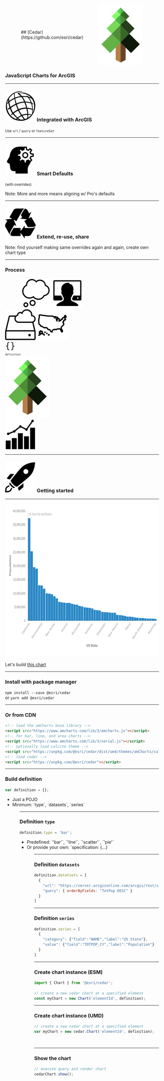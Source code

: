 <div style="display: flex; justify-content: space-between; align-items: center; width: 400px; margin: 0 auto;">
  ## [Cedar](https://github.com/esri/cedar)
  <img src="img/cedar-logo-tree.png" class="transparent" height="200"/>
</div>
<h3>JavaScript Charts for ArcGIS</h3>

---

<h3><img src="img/globe.png" height="100" class="inline transparent">
Integrated with ArcGIS</h3>

<small class="fragment">Use `url` / `query` or `featureSet`</small>

---

<h3><img src="img/icons8-development_skill_filled.png" class="inline transparent">
 Smart Defaults</h3>

<small class="fragment">(with overrides)</small>

Note:
More and more means aligning w/ Pro's defaults

---

<h3><img src="img/icons8-recycle_sign_filled.png" class="inline transparent">
Extend, re-use, share</h3>

Note:
find yourself making same overrides again and again, create own chart type

---

### Process

<div class="center-align">
  <div class="stack fragment">
    <img style="margin-left: 50px; margin-bottom: 0;" src="img/icons8-thinking_bubble.png" class="transparent">
    <img style="margin-top: 0" src="img/icons8-under_computer_filled.png" class="transparent">
  </div>
  <div class="stack fragment">
    <img src="img/icons8-cloud_storage.png" class="transparent">
    <img src="img/icons8-usa_map.png" class="transparent">
  </div>
  <div class="stack fragment">
    <code style="font-size: 2em">{}</code>
    <br><code style="font-size: .6em">definition</code>
  </div>
  <div class="fragment">
    <img src="img/cedar-logo-tree.png" class="transparent" height="200"/>
  </div>
  <div class="fragment">
    <img src="img/icons8-combo_chart_filled.png" class="transparent">
  </div>
</div>

---

<h3><img src="img/icons8-rocket_filled.png" class="inline transparent">
Getting started</h3>

---

<a href="https://codepen.io/tomwayson/pen/paxgeO"><img src="img/simple-bar-chart.png" height="500" class="transparent" /></a>

Let's build [this chart](https://codepen.io/tomwayson/pen/paxgeO)

---

### Install with package manager
<div><code>npm install --save @esri/cedar</code></div>
<div class="fragment">or <code>yarn add @esri/cedar</code></div>

---

### Or from CDN

```html
<!-- load the amCharts base library -->
<script src="https://www.amcharts.com/lib/3/amcharts.js"></script>
<!-- for bar, line, and area charts -->
<script src="https://www.amcharts.com/lib/3/serial.js"></script>
<!-- optionally load calcite theme -->
<script src="https://unpkg.com/@esri/cedar/dist/umd/themes/amCharts/calcite.js"></script>
<!-- load cedar -->
<script src="https://unpkg.com/@esri/cedar"></script>
```

---

<!-- .slide: data-transition="none" -->

### Build definition

```js
var definition = {};
```
<ul>
  <li class="fragment">Just a POJO</li>
  <li class="fragment">Minimum: `type`, `datasets`, `series`</li>
<ul>

---

<!-- .slide: data-transition="none" -->

### Definition `type`

```js
definition.type = 'bar';
```
<ul>
  <li class="fragment">Predefined: `'bar'`, `'line'`, `'scatter'`, `'pie'`</li>
  <li class="fragment">Or provide your own: `specification: {...}`</li>
<ul>

---

<!-- .slide: data-transition="none" -->

### Definition `datasets`

```js
definition.datatsets = [
  {
    "url": "https://server.arcgisonline.com/arcgis/rest/services/Demographis/USA_Population_Density/MapServer/4",
    "query": { orderByFields: "TotPop DESC" }
  }
]
```

---

<!-- .slide: data-transition="none" -->

### Definition `series`

```js
definition.series = [
  {
    "category": {"field":"NAME","label":"US State"},
    "value": {"field":"TOTPOP_CY","label":"Population"}
  }
]
```

---

### Create chart instance (ESM)

<!-- .slide: data-transition="none" -->

```js
import { Chart } from '@esri/cedar';

// create a new cedar chart at a specified element
const myChart = new Chart('elementId', definition);
```

---

### Create chart instance (UMD)

<!-- .slide: data-transition="none" -->

```js
// create a new cedar chart at a specified element
var myChart = new cedar.Chart('elementId', definition);
```

&nbsp;

---

<!-- .slide: data-transition="none" -->

### Show the chart

```js
// execute query and render chart
cedarChart.show();
```
